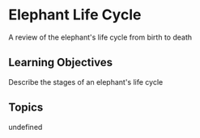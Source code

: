 # Elephant Life Cycle

A review of the elephant's life cycle from birth to death

## Learning Objectives
Describe the stages of an elephant's life cycle

## Topics
undefined